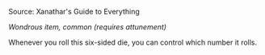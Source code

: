 Source: Xanathar's Guide to Everything

_Wondrous item, common (requires attunement)_

Whenever you roll this six-sided die, you can control which number it rolls.